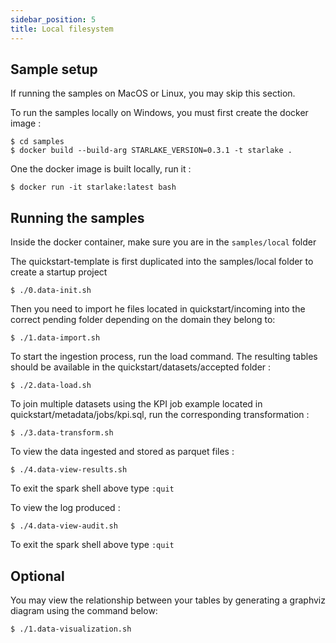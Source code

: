 ```yaml
---
sidebar_position: 5
title: Local filesystem
---
```



## Sample setup
If running the samples on MacOS or Linux, you may skip this section.

To run the samples locally on Windows, you must first create the docker image :

````shell
$ cd samples
$ docker build --build-arg STARLAKE_VERSION=0.3.1 -t starlake .
````

One the docker image is built locally, run it :

````shell
$ docker run -it starlake:latest bash
````

## Running the samples

Inside the docker container, make sure you are in the `samples/local` folder

The quickstart-template is first duplicated into the samples/local folder to create a startup project  

````shell
$ ./0.data-init.sh
````
Then you need to import he files located in quickstart/incoming into the correct pending folder depending on the domain they belong to:
````shell
$ ./1.data-import.sh
````
To start the ingestion process, run the load command. The resulting tables should be available in the quickstart/datasets/accepted folder :
````shell
$ ./2.data-load.sh
````

To join multiple datasets using the KPI job example located in quickstart/metadata/jobs/kpi.sql, run the corresponding transformation :
````shell
$ ./3.data-transform.sh
````


To view the data ingested and stored as parquet files :
````shell
$ ./4.data-view-results.sh
````
To exit the spark shell above type `:quit`

To view the log produced :
````shell
$ ./4.data-view-audit.sh
````
To exit the spark shell above type `:quit`


## Optional

You may view the relationship between your tables by generating a graphviz diagram using the command below:
````shell
$ ./1.data-visualization.sh
````





